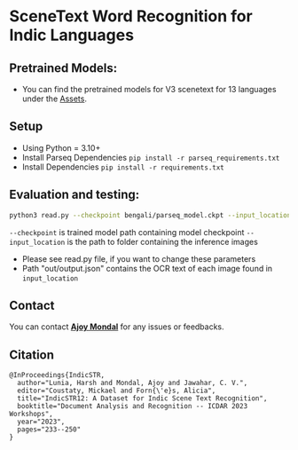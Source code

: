 # SceneText Word Recognition for Indic Languages

## Pretrained Models:
- You can find the pretrained models for V3 scenetext for 13 languages under the [Assets](https://github.com/NLTM-OCR/OCR-V3-ST/releases/tag/v3).

## Setup
- Using Python = 3.10+
- Install Parseq Dependencies `pip install -r parseq_requirements.txt`
- Install Dependencies `pip install -r requirements.txt`

## Evaluation and testing:

```bash
python3 read.py --checkpoint bengali/parseq_model.ckpt --input_location test_data --output_location out
```
`--checkpoint` is trained model path containing model checkpoint
`--input_location` is the path to folder containing the inference images

- Please see read.py file, if you want to change these parameters 
- Path "out/output.json" contains the OCR text of each image found in `input_location`

## Contact

You can contact **[Ajoy Mondal](mailto:ajoy.mondal@iiit.ac.in)** for any issues or feedbacks.

## Citation

```
@InProceedings{IndicSTR,
  author="Lunia, Harsh and Mondal, Ajoy and Jawahar, C. V.",
  editor="Coustaty, Mickael and Forn{\'e}s, Alicia",
  title="IndicSTR12: A Dataset for Indic Scene Text Recognition",
  booktitle="Document Analysis and Recognition -- ICDAR 2023 Workshops",
  year="2023",
  pages="233--250"
}
```
